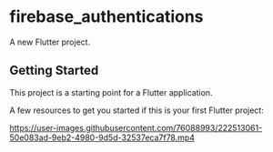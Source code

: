 # firebase_authentications

A new Flutter project.

## Getting Started

This project is a starting point for a Flutter application.

A few resources to get you started if this is your first Flutter project:

https://user-images.githubusercontent.com/76088993/222513061-50e083ad-9eb2-4980-9d5d-32537eca7f78.mp4


